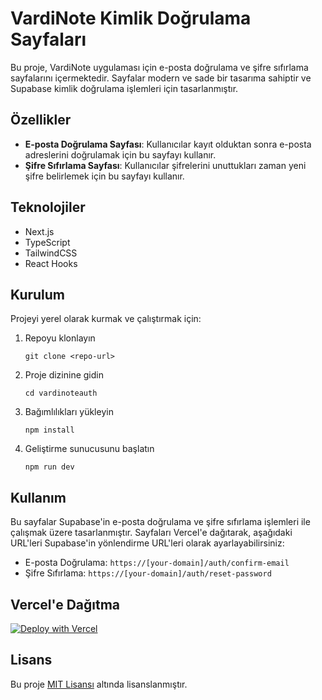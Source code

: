 # VardiNote Kimlik Doğrulama Sayfaları

Bu proje, VardiNote uygulaması için e-posta doğrulama ve şifre sıfırlama sayfalarını içermektedir. Sayfalar modern ve sade bir tasarıma sahiptir ve Supabase kimlik doğrulama işlemleri için tasarlanmıştır.

## Özellikler

- **E-posta Doğrulama Sayfası**: Kullanıcılar kayıt olduktan sonra e-posta adreslerini doğrulamak için bu sayfayı kullanır.
- **Şifre Sıfırlama Sayfası**: Kullanıcılar şifrelerini unuttukları zaman yeni şifre belirlemek için bu sayfayı kullanır.

## Teknolojiler

- Next.js
- TypeScript
- TailwindCSS
- React Hooks

## Kurulum

Projeyi yerel olarak kurmak ve çalıştırmak için:

1. Repoyu klonlayın
   ```
   git clone <repo-url>
   ```

2. Proje dizinine gidin
   ```
   cd vardinoteauth
   ```

3. Bağımlılıkları yükleyin
   ```
   npm install
   ```

4. Geliştirme sunucusunu başlatın
   ```
   npm run dev
   ```

## Kullanım

Bu sayfalar Supabase'in e-posta doğrulama ve şifre sıfırlama işlemleri ile çalışmak üzere tasarlanmıştır. Sayfaları Vercel'e dağıtarak, aşağıdaki URL'leri Supabase'in yönlendirme URL'leri olarak ayarlayabilirsiniz:

- E-posta Doğrulama: `https://[your-domain]/auth/confirm-email`
- Şifre Sıfırlama: `https://[your-domain]/auth/reset-password`

## Vercel'e Dağıtma

[![Deploy with Vercel](https://vercel.com/button)](https://vercel.com/new/clone?repository-url=https%3A%2F%2Fgithub.com%2Fusername%2Fvardinoteauth)

## Lisans

Bu proje [MIT Lisansı](LICENSE) altında lisanslanmıştır.
